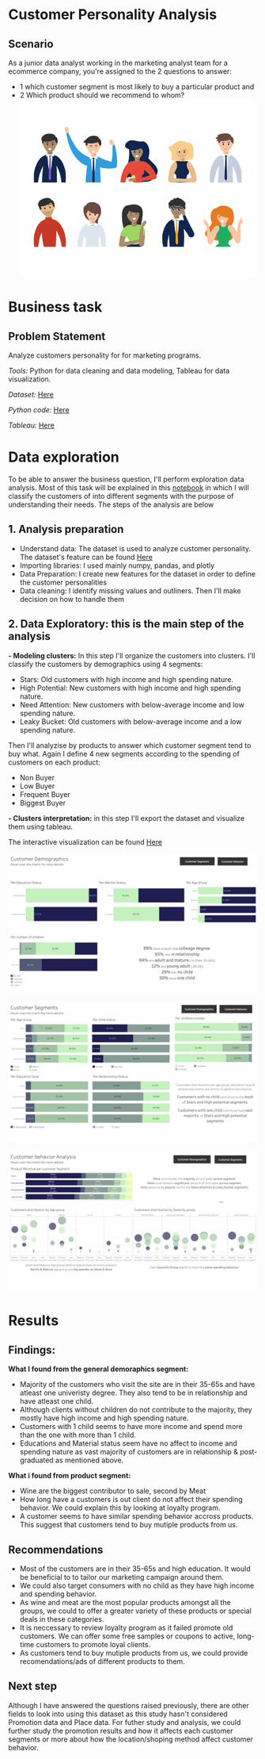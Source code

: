 # Customer Personality Analysis
## Scenario
As a junior data analyst working in the marketing analyst team for a ecommerce company, you're assigned to the 2 questions to answer: 
  - 1 which customer segment is most likely to buy a particular product and 
  - 2 Which product should we recommend to whom?  
![](https://github.com/plnh/Customer_Personality_Analysis/blob/main/people.gif)
# Business task
## Problem Statement
Analyze customers personality for for marketing programs.

*Tools:* Python for data cleaning and data modeling, Tableau for data visualization.

*Dataset:* [Here](https://github.com/plnh/Customer_Personality_Analysis/tree/main/Data)

*Python code:* [Here](https://github.com/plnh/Customer_Personality_Analysis/blob/main/Customer%20Personality%20Analysis.ipynb)

*Tableau:* [Here](https://public.tableau.com/views/CustomerPersonalityAnalysis/Dashboard3?:language=en-US&publish=yes&:display_count=n&:origin=viz_share_link)

# Data exploration
To be able to answer the business question, I'll perform exploration data analysis. Most of this task will be explained in this [notebook](https://github.com/plnh/Customer_Personality_Analysis/blob/main/Customer%20Personality%20Analysis.ipynb) in which I will classify the customers of into different segments with the purpose of understanding their needs. The steps of the analysis are below 
## 1. Analysis preparation
  - Understand data: The dataset is used to analyze customer personality. The dataset's feature can be found [Here](https://github.com/plnh/Customer_Personality_Analysis/blob/main/Data/Detail.md)
  - Importing libraries: I used mainly numpy, pandas, and plotly
  - Data Preparation: I create new features for the dataset in order to define the customer personalities
  - Data cleaning: I identify missing values and outliners. Then I'll make decision on how to handle them
## 2. Data Exploratory: this is the main step of the analysis
**- Modeling clusters:**
In this step I'll organize the customers into clusters. I'll classify the customers by demographics using 4 segments:
- Stars: Old customers with high income and high spending nature.
- High Potential: New customers with high income and high spending nature.
- Need Attention: New customers with below-average income and low spending nature. 
- Leaky Bucket: Old customers with below-average income and a low spending nature.

Then I'll analyzise by products to answer which customer segment tend to buy what. Again I define 4 new segments according to the spending of customers on each product:
- Non Buyer
- Low Buyer
- Frequent Buyer
- Biggest Buyer

**- Clusters interpretation:** in this step I'll export the dataset and visualize them using tableau. 

The interactive visualization can be found [Here](https://public.tableau.com/views/CustomerPersonalityAnalysis/Dashboard3?:language=en-US&publish=yes&:display_count=n&:origin=viz_share_link)

![](https://github.com/plnh/Customer_Personality_Analysis/blob/main/Tableau_Resource/Customer%20Demographics.png)

![](https://github.com/plnh/Customer_Personality_Analysis/blob/main/Tableau_Resource/Customer%20Segment.png)

![](https://github.com/plnh/Customer_Personality_Analysis/blob/main/Tableau_Resource/Customer%20behavior.png)

# Results
## Findings:
**What I found from the general demoraphics segment:**

- Majority of the customers who visit the site are  in their 35-65s and have atleast one univeristy degree. They also tend to be in relationship and have atleast one child. 
- Although clients without children do not contribute to the majority, they mostly have high income and high spending nature.
- Customers with 1 child seems to have more income and spend more than the one with more than 1 child. 
- Educations and Material status seem have no affect to income and spending nature as vast majority of customers are in relationship & post-graduated as mentioned above.

**What i found from product segment:**
- Wine are the biggest contributor to sale, second by Meat
- How long have a customers is out client do not affect their spending behavior. We could explain this by looking at loyalty program.
- A customer seems to have similar spending behavior accross products. This suggest that customers tend to buy mutiple products from us.

## Recommendations
- Most of the customers are in their 35-65s and high education. It would be beneficial to to tailor our marketing campaign around them.
- We could also target consumers with no child as they have high income and spending behavior.
- As wine and meat are the most popular products amongst all the groups, we could to offer a greater variety of these products or special deals in these categories.
- It is neccessary to review loyalty program as it failed promote old customers. We can offer some free samples or coupons to active, long-time customers to promote loyal clients.
- As customers tend to buy mutiple products from us, we could provide recomendations/ads of different products to them.

## Next step
Although I have answered the questions raised previously, there are other fields to look into using this dataset as this study hasn't considered Promotion data and Place data.  For futher study and analysis, we could further study the promotion results and how it affects each customer segments or more about how the location/shoping method affect customer behavior.
